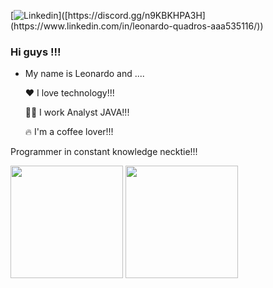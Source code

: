 
[![Linkedin]([https://img.shields.io/badge/Discord-7289DA?style=for-the-badge&logo=discord&logoColor=white](https://img.shields.io/badge/LinkedIn-0077B5?style=for-the-badge&logo=linkedin&logoColor=white))]([https://discord.gg/n9KBKHPA3H](https://www.linkedin.com/in/leonardo-quadros-aaa535116/))

### Hi guys !!!

- My name is Leonardo and ....

    ❤️ I love technology!!!
    
    🧑‍💻 I work Analyst JAVA!!!
    
    🔥 I'm a coffee lover!!!
    

Programmer in constant knowledge necktie!!!

<div>
 <img height="180em" src="https://github-readme-stats.vercel.app/api?username=leoqquadross&show_icons=true&theme=tokyonight"/>
 <img height="180em" src="https://github-readme-stats.vercel.app/api/top-langs/?username=leoqquadross&layout=compact&theme=tokyonight"/>
    
</div>
